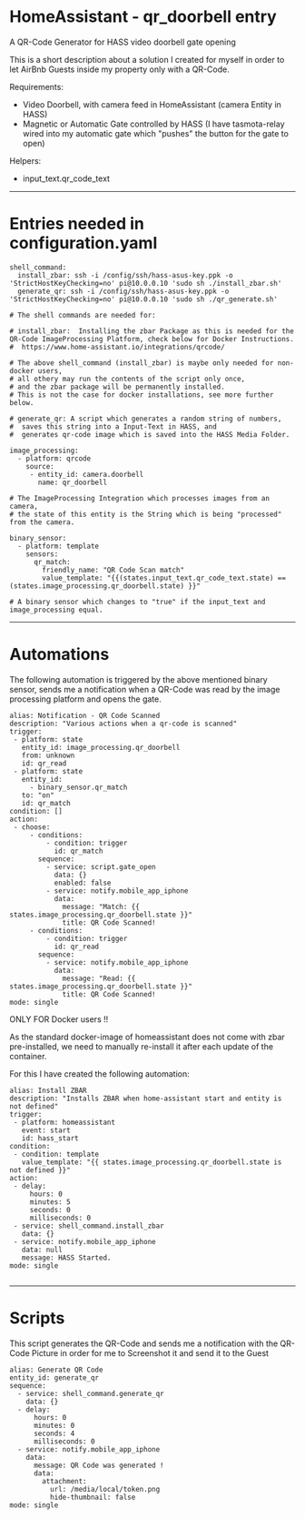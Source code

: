 # HomeAssistant - qr_doorbell entry
A QR-Code Generator for HASS video doorbell gate opening

This is a short description about a solution I created for myself in order to let AirBnb Guests inside my property only with a QR-Code. 


Requirements: 
- Video Doorbell, with camera feed in HomeAssistant (camera Entity in HASS)
- Magnetic or Automatic Gate controlled by HASS (I have tasmota-relay wired into my automatic gate which "pushes" the button for the gate to open)

Helpers: 
 - input_text.qr_code_text

  ---------

 # Entries needed in configuration.yaml

```
shell_command:
  install_zbar: ssh -i /config/ssh/hass-asus-key.ppk -o 'StrictHostKeyChecking=no' pi@10.0.0.10 'sudo sh ./install_zbar.sh'
  generate_qr: ssh -i /config/ssh/hass-asus-key.ppk -o 'StrictHostKeyChecking=no' pi@10.0.0.10 'sudo sh ./qr_generate.sh'

# The shell commands are needed for:

# install_zbar:  Installing the zbar Package as this is needed for the QR-Code ImageProcessing Platform, check below for Docker Instructions.
#  https://www.home-assistant.io/integrations/qrcode/

# The above shell_command (install_zbar) is maybe only needed for non-docker users, 
# all othery may run the contents of the script only once, 
# and the zbar package will be permanently installed. 
# This is not the case for docker installations, see more further below. 

# generate_qr: A script which generates a random string of numbers, 
#  saves this string into a Input-Text in HASS, and 
#  generates qr-code image which is saved into the HASS Media Folder. 

image_processing:
  - platform: qrcode
    source:
     - entity_id: camera.doorbell
       name: qr_doorbell

# The ImageProcessing Integration which processes images from an camera, 
# the state of this entity is the String which is being "processed" from the camera.
	 
binary_sensor:	 
  - platform: template
    sensors:
      qr_match:
        friendly_name: "QR Code Scan match"
        value_template: "{{(states.input_text.qr_code_text.state) == (states.image_processing.qr_doorbell.state) }}"

# A binary sensor which changes to "true" if the input_text and image_processing equal. 

```

 ------- 
 # Automations

The following automation is triggered by the above mentioned binary sensor, sends me a notification when a QR-Code was read by the image processing platform and opens the gate. 

 ```
alias: Notification - QR Code Scanned
description: "Various actions when a qr-code is scanned"
trigger:
  - platform: state
    entity_id: image_processing.qr_doorbell
    from: unknown
    id: qr_read
  - platform: state
    entity_id:
      - binary_sensor.qr_match
    to: "on"
    id: qr_match
condition: []
action:
  - choose:
      - conditions:
          - condition: trigger
            id: qr_match
        sequence:
          - service: script.gate_open
            data: {}
            enabled: false
          - service: notify.mobile_app_iphone
            data:
              message: "Match: {{ states.image_processing.qr_doorbell.state }}"
              title: QR Code Scanned!
      - conditions:
          - condition: trigger
            id: qr_read
        sequence:
          - service: notify.mobile_app_iphone
            data:
              message: "Read: {{ states.image_processing.qr_doorbell.state }}"
              title: QR Code Scanned!
mode: single
 ```

 ONLY FOR Docker users !!

 As the standard docker-image of homeassistant does not come with zbar pre-installed, we need to manually re-install it after each update of the container. 

 For this I have created the following automation: 

 ```
alias: Install ZBAR
description: "Installs ZBAR when home-assistant start and entity is not defined"
trigger:
  - platform: homeassistant
    event: start
    id: hass_start
condition:
  - condition: template
    value_template: "{{ states.image_processing.qr_doorbell.state is not defined }}"
action:
  - delay:
      hours: 0
      minutes: 5
      seconds: 0
      milliseconds: 0
  - service: shell_command.install_zbar
    data: {}
  - service: notify.mobile_app_iphone
    data: null
    message: HASS Started.
mode: single


 ```

 ------- 
 # Scripts

 This script generates the QR-Code and sends me a notification with the QR-Code Picture in order for me to Screenshot it and send it to the Guest

```
alias: Generate QR Code
entity_id: generate_qr
sequence:
  - service: shell_command.generate_qr
    data: {}
  - delay:
      hours: 0
      minutes: 0
      seconds: 4
      milliseconds: 0
  - service: notify.mobile_app_iphone
    data:
      message: QR Code was generated !
      data:
        attachment:
          url: /media/local/token.png
          hide-thumbnail: false
mode: single
```
